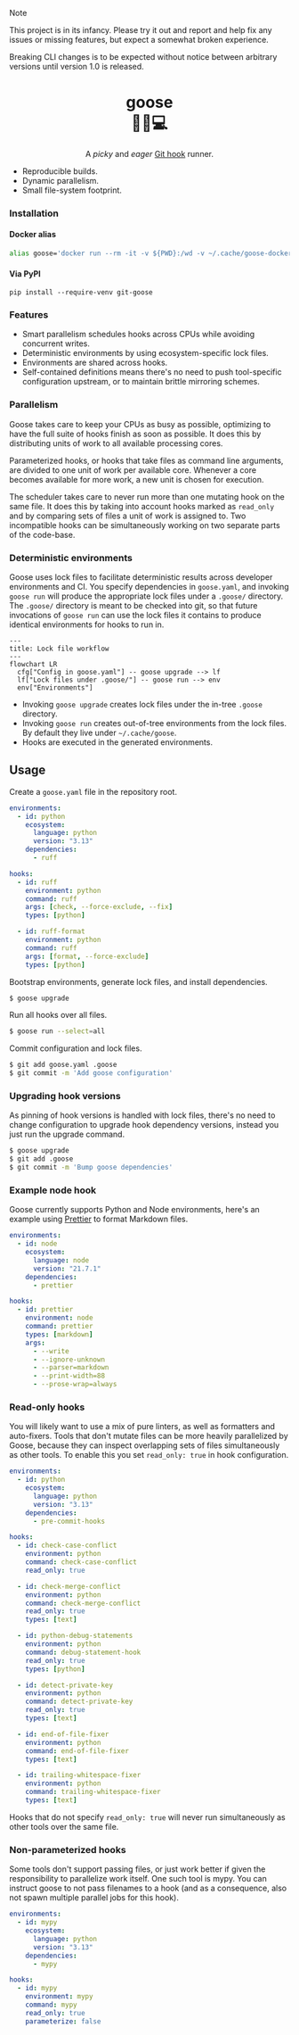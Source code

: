 <!-- prettier-ignore-start -->
<!-- https://github.com/prettier/prettier/issues/15479 -->

> [!NOTE]
> This project is in its infancy. Please try it out and report and help fix any issues or missing features, but expect a somewhat broken experience.
>
> Breaking CLI changes is to be expected without notice between arbitrary versions until version 1.0 is released.

<!-- prettier-ignore-end -->

<h1 align=center>goose<br>🦆🧪💻</h1>

<p align=center>A <i>picky</i> and <i>eager</i> <a href=https://git-scm.com/book/en/v2/Customizing-Git-Git-Hooks>Git hook</a> runner.</p>

- Reproducible builds.
- Dynamic parallelism.
- Small file-system footprint.

### Installation

#### Docker alias

```sh
alias goose='docker run --rm -it -v ${PWD}:/wd -v ~/.cache/goose-docker:/home/nonroot/.cache -e "GOOSE_AUGMENTED_CWD=${PWD}" ghcr.io/antonagestam/goose:latest'
```

#### Via PyPI

```shell
pip install --require-venv git-goose
```

### Features

- Smart parallelism schedules hooks across CPUs while avoiding concurrent writes.
- Deterministic environments by using ecosystem-specific lock files.
- Environments are shared across hooks.
- Self-contained definitions means there's no need to push tool-specific configuration
  upstream, or to maintain brittle mirroring schemes.

### Parallelism

Goose takes care to keep your CPUs as busy as possible, optimizing to have the full
suite of hooks finish as soon as possible. It does this by distributing units of work to
all available processing cores.

Parameterized hooks, or hooks that take files as command line arguments, are divided to
one unit of work per available core. Whenever a core becomes available for more work, a
new unit is chosen for execution.

The scheduler takes care to never run more than one mutating hook on the same file. It
does this by taking into account hooks marked as `read_only` and by comparing sets of
files a unit of work is assigned to. Two incompatible hooks can be simultaneously
working on two separate parts of the code-base.

### Deterministic environments

Goose uses lock files to facilitate deterministic results across developer environments
and CI. You specify dependencies in `goose.yaml`, and invoking `goose run` will produce
the appropriate lock files under a `.goose/` directory. The `.goose/` directory is meant
to be checked into git, so that future invocations of `goose run` can use the lock files
it contains to produce identical environments for hooks to run in.

```mermaid
---
title: Lock file workflow
---
flowchart LR
  cfg["Config in goose.yaml"] -- goose upgrade --> lf
  lf["Lock files under .goose/"] -- goose run --> env
  env["Environments"]
```

- Invoking `goose upgrade` creates lock files under the in-tree `.goose` directory.
- Invoking `goose run` creates out-of-tree environments from the lock files. By default
  they live under `~/.cache/goose`.
- Hooks are executed in the generated environments.

## Usage

Create a `goose.yaml` file in the repository root.

```yaml
environments:
  - id: python
    ecosystem:
      language: python
      version: "3.13"
    dependencies:
      - ruff

hooks:
  - id: ruff
    environment: python
    command: ruff
    args: [check, --force-exclude, --fix]
    types: [python]

  - id: ruff-format
    environment: python
    command: ruff
    args: [format, --force-exclude]
    types: [python]
```

Bootstrap environments, generate lock files, and install dependencies.

```sh
$ goose upgrade
```

Run all hooks over all files.

```sh
$ goose run --select=all
```

Commit configuration and lock files.

```sh
$ git add goose.yaml .goose
$ git commit -m 'Add goose configuration'
```

### Upgrading hook versions

As pinning of hook versions is handled with lock files, there's no need to change
configuration to upgrade hook dependency versions, instead you just run the upgrade
command.

```sh
$ goose upgrade
$ git add .goose
$ git commit -m 'Bump goose dependencies'
```

### Example node hook

Goose currently supports Python and Node environments, here's an example using
[Prettier] to format Markdown files.

[Prettier]: https://prettier.io/

```yaml
environments:
  - id: node
    ecosystem:
      language: node
      version: "21.7.1"
    dependencies:
      - prettier

hooks:
  - id: prettier
    environment: node
    command: prettier
    types: [markdown]
    args:
      - --write
      - --ignore-unknown
      - --parser=markdown
      - --print-width=88
      - --prose-wrap=always
```

### Read-only hooks

You will likely want to use a mix of pure linters, as well as formatters and
auto-fixers. Tools that don't mutate files can be more heavily parallelized by Goose,
because they can inspect overlapping sets of files simultaneously as other tools. To
enable this you set `read_only: true` in hook configuration.

```yaml
environments:
  - id: python
    ecosystem:
      language: python
      version: "3.13"
    dependencies:
      - pre-commit-hooks

hooks:
  - id: check-case-conflict
    environment: python
    command: check-case-conflict
    read_only: true

  - id: check-merge-conflict
    environment: python
    command: check-merge-conflict
    read_only: true
    types: [text]

  - id: python-debug-statements
    environment: python
    command: debug-statement-hook
    read_only: true
    types: [python]

  - id: detect-private-key
    environment: python
    command: detect-private-key
    read_only: true
    types: [text]

  - id: end-of-file-fixer
    environment: python
    command: end-of-file-fixer
    types: [text]

  - id: trailing-whitespace-fixer
    environment: python
    command: trailing-whitespace-fixer
    types: [text]
```

Hooks that do not specify `read_only: true` will never run simultaneously as other tools
over the same file.

### Non-parameterized hooks

Some tools don't support passing files, or just work better if given the responsibility
to parallelize work itself. One such tool is mypy. You can instruct goose to not pass
filenames to a hook (and as a consequence, also not spawn multiple parallel jobs for
this hook).

```yaml
environments:
  - id: mypy
    ecosystem:
      language: python
      version: "3.13"
    dependencies:
      - mypy

hooks:
  - id: mypy
    environment: mypy
    command: mypy
    read_only: true
    parameterize: false
```

